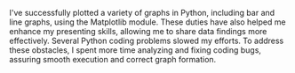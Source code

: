 I've successfully plotted a variety of graphs in Python, including bar and line graphs, using the Matplotlib module. These duties have also helped me enhance my presenting skills, allowing me to share data findings more effectively. Several Python coding problems slowed my efforts. To address these obstacles, I spent more time analyzing and fixing coding bugs, assuring smooth execution and correct graph formation.
